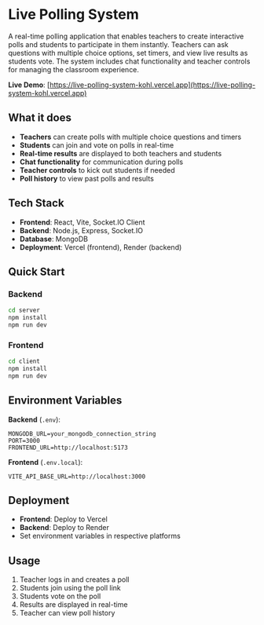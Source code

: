 # Live Polling System

A real-time polling application that enables teachers to create interactive polls and students to participate in them instantly. Teachers can ask questions with multiple choice options, set timers, and view live results as students vote. The system includes chat functionality and teacher controls for managing the classroom experience.

**Live Demo**: [https://live-polling-system-kohl.vercel.app](https://live-polling-system-kohl.vercel.app)

## What it does

- **Teachers** can create polls with multiple choice questions and timers
- **Students** can join and vote on polls in real-time
- **Real-time results** are displayed to both teachers and students
- **Chat functionality** for communication during polls
- **Teacher controls** to kick out students if needed
- **Poll history** to view past polls and results

## Tech Stack

- **Frontend**: React, Vite, Socket.IO Client
- **Backend**: Node.js, Express, Socket.IO
- **Database**: MongoDB
- **Deployment**: Vercel (frontend), Render (backend)

## Quick Start

### Backend
```bash
cd server
npm install
npm run dev
```

### Frontend
```bash
cd client
npm install
npm run dev
```

## Environment Variables

**Backend** (`.env`):
```
MONGODB_URL=your_mongodb_connection_string
PORT=3000
FRONTEND_URL=http://localhost:5173
```

**Frontend** (`.env.local`):
```
VITE_API_BASE_URL=http://localhost:3000
```

## Deployment

- **Frontend**: Deploy to Vercel
- **Backend**: Deploy to Render
- Set environment variables in respective platforms

## Usage

1. Teacher logs in and creates a poll
2. Students join using the poll link
3. Students vote on the poll
4. Results are displayed in real-time
5. Teacher can view poll history